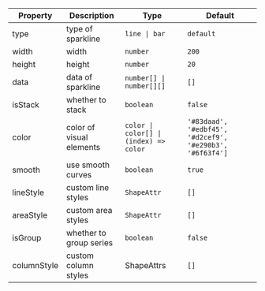 | **Property** | **Description**          | **Type**                                                 | **Default**                                              |
| ------------ | ------------------------ | -------------------------------------------------------- | -------------------------------------------------------- |
| type         | type of sparkline        | <code>line &#124; bar </code>                            | `default`                                                |
| width        | width                    | <code>number</code>                                      | `200`                                                    |
| height       | height                   | <code>number</code>                                       | `20`                                                     |
| data         | data of sparkline        | <code>number[] &#124; number[][]</code>                   | `[]`                                                     |
| isStack      | whether to stack         | <code>boolean</code>                                      | `false`                                                  |
| color        | color of visual elements | <code>color &#124; color[] &#124; (index) => color</code> | `'#83daad', '#edbf45', '#d2cef9', '#e290b3', '#6f63f4']` |
| smooth       | use smooth curves        | <code>boolean</code>                                      | `true`                                                   |
| lineStyle    | custom line styles       | <code>ShapeAttr</code>                                    | `[]`                                                     |
| areaStyle    | custom area styles       | <code>ShapeAttr</code>                                    | `[]`                                                     |
| isGroup      | whether to group series  | <code>boolean</code>                                      | `false`                                                  |
| columnStyle  | custom column styles     | ShapeAttrs                                               | `[]`                                                     |
